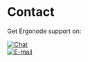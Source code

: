 # Contact

<p align="left">Get Ergonode support on:</p>
<p align="left">
  <a href="https://join.slack.com/t/ergonode-community/shared_invite/zt-ibppxnyc-4Ykac1Gh64Qkk5SWy3sg3w">
    <img src="https://img.shields.io/badge/chat-on%20slack-e51670.svg" alt="Chat">
  </a>
  <br/>
  <a href="mailto:team@ergonode.com">
    <img src="https://img.shields.io/badge/e--mail-team%40ergonode.com-blue" alt="E-mail">
  </a>
</p>

